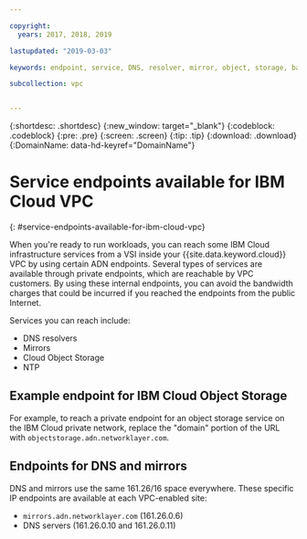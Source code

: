 ```yaml
---

copyright:
  years: 2017, 2018, 2019

lastupdated: "2019-03-03"

keywords: endpoint, service, DNS, resolver, mirror, object, storage, bandwidth, charges

subcollection: vpc


---
```


{:shortdesc: .shortdesc}
{:new_window: target="_blank"}
{:codeblock: .codeblock}
{:pre: .pre}
{:screen: .screen}
{:tip: .tip}
{:download: .download}
{:DomainName: data-hd-keyref="DomainName"}

# Service endpoints available for IBM Cloud VPC
{: #service-endpoints-available-for-ibm-cloud-vpc}

When you're ready to run workloads, you can reach some IBM Cloud infrastructure services from a VSI inside your {{site.data.keyword.cloud}} VPC by using certain ADN endpoints. Several types of services are available through private endpoints, which are reachable by VPC customers. By using these internal endpoints, you can avoid the bandwidth charges that could be incurred if you reached the endpoints from the public Internet.

Services you can reach include:

* DNS resolvers
* Mirrors
* Cloud Object Storage
* NTP

## Example endpoint for IBM Cloud Object Storage

For example, to reach a private endpoint for an object storage service on the IBM Cloud private network, replace the "domain" portion of the URL with `objectstorage.adn.networklayer.com`.

## Endpoints for DNS and mirrors

DNS and mirrors use the same 161.26/16 space everywhere. These specific IP endpoints are available at each VPC-enabled site:

* `mirrors.adn.networklayer.com` (161.26.0.6)
* DNS servers (161.26.0.10 and 161.26.0.11)
